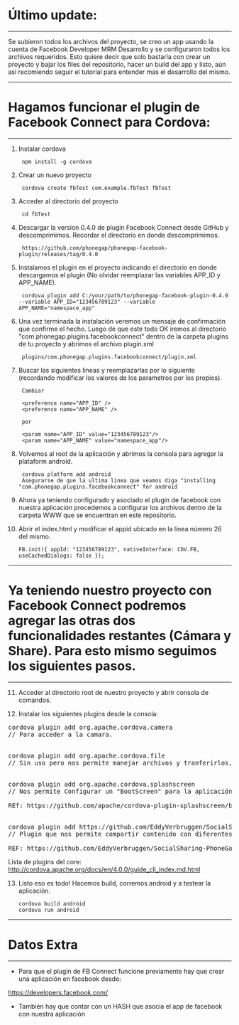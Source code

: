 
# Último update:
____________________________________________________________________

Se subieron todos los archivos del proyecto, se creo un app usando la cuenta de Facebook Developer MRM Desarrollo y se configuraron todos los archivos requeridos. Esto quiere decir que solo bastaría con crear un proyecto y bajar los files del repositorio, hacer un build del app y listo, aún asi recomiendo seguir el tutorial para entender mas el desarrollo del mismo.



____________________________________________________________________
# Hagamos funcionar el plugin de Facebook Connect para Cordova:
____________________________________________________________________

1) Instalar cordova
		
        npm install -g cordova
		
 
2) Crear un nuevo proyecto
		
        cordova create fbTest com.example.fbTest fbTest
		
 
3) Acceder al directorio del proyecto
		
        cd fbTest
		
 
4) Descargar la version 0.4.0 de plugin Facebook Connect desde GitHub y descomprimimos. Recordar el directorio en donde descomprimimos.
		
        https://github.com/phonegap/phonegap-facebook-plugin/releases/tag/0.4.0
		
				
5) Instalamos el plugin en el proyecto indicando el directorio en donde descargamos el plugin (No olvidar reemplazar las variables APP_ID y APP_NAME).
		
        cordova plugin add C:/your/path/to/phonegap-facebook-plugin-0.4.0 --variable APP_ID="123456789123" --variable APP_NAME="namespace_app"
		
		
6) Una vez terminada la instalación veremos un mensaje de confirmación que confirme el hecho. Luego de que este todo OK iremos al directorio "com.phonegap.plugins.facebookconnect" dentro de la carpeta plugins de tu proyecto y abrimos el archivo plugin.xml
        
		plugins/com.phonegap.plugins.facebookconnect/plugin.xml
		
 
7) Buscar las siguientes lineas y reemplazarlas por lo siguiente (recordando modificar los valores de los parametros por los propios).
        
		Cambiar
		
		<preference name="APP_ID" />
		<preference name="APP_NAME" />
		
		por
		
		<param name="APP_ID" value="123456789123"/>
		<param name="APP_NAME" value="namespace_app"/>
			
				
8) Volvemos al root de la aplicación y abrimos la consola para agregar la plataform android.

        cordova platform add android
        Asegurarse de que la ultima linea que veamos diga "installing "com.phonegap.plugins.facebookconnect" for android
		
		
9) Ahora ya teniendo configurado y asociado el plugin de facebook con nuestra aplicación procedemos a configurar los archivos dentro de la carpeta WWW que se encuentran en este repositorio.
 
10) Abrir el index.html y modificar el appid ubicado en la linea número 26 del mismo.        
        
		FB.init({ appId: "123456789123", nativeInterface: CDV.FB, useCachedDialogs: false });
		
		
___________________________________________________________________________________________________________________________________________________________________________
# Ya teniendo nuestro proyecto con Facebook Connect podremos agregar las otras dos funcionalidades restantes (Cámara y Share). Para esto mismo seguimos los siguientes pasos.
___________________________________________________________________________________________________________________________________________________________________________


11) Acceder al directorio root de nuestro proyecto y abrir consola de comandos.

12) Instalar los siguientes plugins desde la consola:


<pre>
cordova plugin add org.apache.cordova.camera 
// Para acceder a la camara.

	
cordova plugin add org.apache.cordova.file
// Sin uso pero nos permite manejar archivos y tranferirlos, seguro se usara a futuro.


cordova plugin add org.apache.cordova.splashscreen
// Nos permite Configurar un "BootScreen" para la aplicación.

REf: https://github.com/apache/cordova-plugin-splashscreen/blob/master/doc/index.md


cordova plugin add https://github.com/EddyVerbruggen/SocialSharing-PhoneGap-Plugin.git
// Plugin que nos permite compartir contenido con diferentes redes sociales.

REF: https://github.com/EddyVerbruggen/SocialSharing-PhoneGap-Plugin
</pre>
		

Lista de plugins del core: http://cordova.apache.org/docs/en/4.0.0/guide_cli_index.md.html		
		
		
13) Listo eso es todo! Hacemos build, corremos android y a testear la aplicación.

		cordova build android
        cordova run android
		


		
____________
# Datos Extra
____________

- Para que el plugin de FB Connect funcione previamente hay que crear una aplicación en facebook desde:

https://developers.facebook.com/


- También hay que contar con un HASH que asocia el app de facebook con nuestra aplicación	












		
		